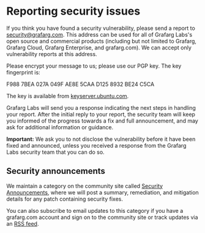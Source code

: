 # Reporting security issues

If you think you have found a security vulnerability, please send a report to [security@grafarg.com](mailto:security@grafarg.com). This address can be used for all of Grafarg Labs's open source and commercial products (including but not limited to Grafarg, Grafarg Cloud, Grafarg Enterprise, and grafarg.com). We can accept only vulnerability reports at this address. 

Please encrypt your message to us; please use our PGP key. The key fingerprint is:

F988 7BEA 027A 049F AE8E  5CAA D125 8932 BE24 C5CA

The key is available from [keyserver.ubuntu.com](https://keyserver.ubuntu.com/pks/lookup?search=0xF9887BEA027A049FAE8E5CAAD1258932BE24C5CA&fingerprint=on&op=index).

Grafarg Labs will send you a response indicating the next steps in handling your report. After the initial reply to your report, the security team will keep you informed of the progress towards a fix and full announcement, and may ask for additional information or guidance.

**Important:** We ask you to not disclose the vulnerability before it have been fixed and announced, unless you received a response from the Grafarg Labs security team that you can do so.

## Security announcements

We maintain a category on the community site called [Security Announcements](https://community.grafarg.com/c/security-announcements),
where we will post a summary, remediation, and mitigation details for any patch containing security fixes. 

You can also subscribe to email updates to this category if you have a grafarg.com account and sign on to the community site or track updates via an [RSS feed](https://community.grafarg.com/c/security-announcements.rss).

